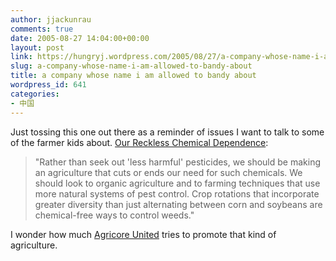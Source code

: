 ```yaml
---
author: jjackunrau
comments: true
date: 2005-08-27 14:04:00+00:00
layout: post
link: https://hungryj.wordpress.com/2005/08/27/a-company-whose-name-i-am-allowed-to-bandy-about/
slug: a-company-whose-name-i-am-allowed-to-bandy-about
title: a company whose name i am allowed to bandy about
wordpress_id: 641
categories:
- 中国
---
```


Just tossing this one out there as a reminder of issues I want to talk to some of the farmer kids about.  [Our Reckless Chemical Dependence](http://alternet.org/envirohealth/24644/): 

<blockquote>"Rather than seek out 'less harmful' pesticides, we should be making an agriculture that cuts or ends our need for such chemicals. We should look to organic agriculture and to farming techniques that use more natural systems of pest control. Crop rotations that incorporate greater diversity than just alternating between corn and soybeans are chemical-free ways to control weeds."</blockquote>

I wonder how much [Agricore United](http://www.agricoreunited.com) tries to promote that kind of agriculture.
